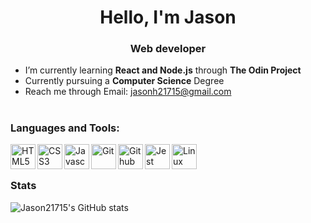 <h1 align="center">Hello, I'm Jason</h1>
<h3 align="center">Web developer</h3>

- I’m currently learning **React and Node.js** through **The Odin Project**
- Currently pursuing a **Computer Science** Degree
- Reach me through Email: jasonh21715@gmail.com

#

### Languages and Tools:
<img align="left" alt="HTML5" width="40px" src="https://cdn.jsdelivr.net/gh/devicons/devicon/icons/html5/html5-original-wordmark.svg" />
<img align="left" alt="CSS3" width="40px" src="https://cdn.jsdelivr.net/gh/devicons/devicon/icons/css3/css3-original-wordmark.svg" />
<img align="left" alt="Javascript" width="40px"  src="https://cdn.jsdelivr.net/gh/devicons/devicon/icons/javascript/javascript-original.svg" />
<img align="left" alt="Git" width="40px"  src="https://cdn.jsdelivr.net/gh/devicons/devicon/icons/git/git-original.svg" />
<img align="left" alt="Github" width="40px"  src="https://cdn.jsdelivr.net/gh/devicons/devicon/icons/github/github-original.svg" />
<img align="left" alt="Jest" width="40px"  src="https://cdn.jsdelivr.net/gh/devicons/devicon/icons/jest/jest-plain.svg" />
<img align="left" alt="Linux" width="40px"  src="https://cdn.jsdelivr.net/gh/devicons/devicon/icons/linux/linux-original.svg" />

<br>

#

### Stats

![Jason21715's GitHub stats](https://github-readme-stats.vercel.app/api?username=jason21715&show_icons=true&theme=radical)



<!--
**jason21715/jason21715** is a ✨ _special_ ✨ repository because its `README.md` (this file) appears on your GitHub profile.

Here are some ideas to get you started:

- 🔭 I’m currently working on ...
- 🌱 I’m currently learning ...
- 👯 I’m looking to collaborate on ...
- 🤔 I’m looking for help with ...
- 💬 Ask me about ...
- 📫 How to reach me: ...
- 😄 Pronouns: ...
- ⚡ Fun fact: ...
-->
